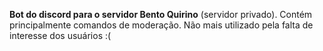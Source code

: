 **Bot do discord para o servidor Bento Quirino** (servidor privado).
Contém principalmente comandos de moderação.
Não mais utilizado pela falta de interesse dos usuários :(

